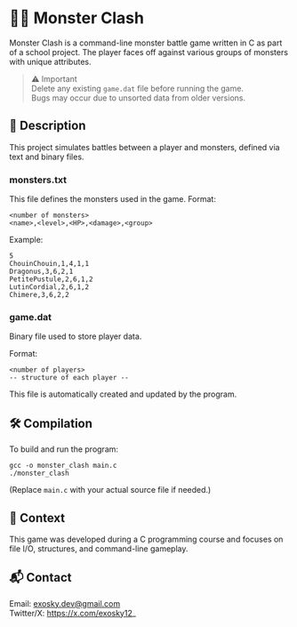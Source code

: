 # 🧟‍♂️ Monster Clash

Monster Clash is a command-line monster battle game written in C as part of a school project. The player faces off against various groups of monsters with unique attributes.

> ⚠️ Important  
> Delete any existing `game.dat` file before running the game.  
> Bugs may occur due to unsorted data from older versions.

## 📄 Description

This project simulates battles between a player and monsters, defined via text and binary files.

### monsters.txt

This file defines the monsters used in the game. Format:
```
<number of monsters>  
<name>,<level>,<HP>,<damage>,<group>
```

Example:
```
5  
ChouinChouin,1,4,1,1  
Dragonus,3,6,2,1  
PetitePustule,2,6,1,2  
LutinCordial,2,6,1,2  
Chimere,3,6,2,2
```

### game.dat

Binary file used to store player data.

Format:
```
<number of players>  
-- structure of each player --
```

This file is automatically created and updated by the program.

## 🛠️ Compilation

To build and run the program:
```
gcc -o monster_clash main.c  
./monster_clash
```

(Replace `main.c` with your actual source file if needed.)

## 🏫 Context

This game was developed during a C programming course and focuses on file I/O, structures, and command-line gameplay.

## 📬 Contact

Email: exosky.dev@gmail.com <br>
Twitter/X: https://x.com/exosky12_
